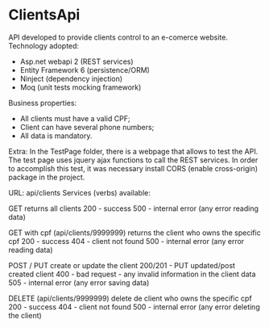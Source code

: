 # ClientsApi

API developed to provide clients control to an e-comerce website.
Technology adopted:
- Asp.net webapi 2 (REST services)
- Entity Framework 6 (persistence/ORM)
- Ninject (dependency injection)
- Moq (unit tests mocking framework)

Business properties:
- All clients must have a valid CPF;
- Client can have several phone numbers;
- All data is mandatory.

Extra:
In the TestPage folder, there is a webpage that allows to test the API.
The test page uses jquery ajax functions to call the REST services.
In order to accomplish this test, it was necessary install CORS (enable cross-origin) package in the project.

URL: api/clients
Services (verbs) available:

GET
returns all clients
200 - success
500 - internal error (any error reading data)

GET with cpf (api/clients/9999999)
returns the client who owns the specific cpf
200 - success
404 - client not found
500 - internal error (any error reading data)

POST / PUT
create or update the client
200/201 - PUT updated/post created client
400 - bad request - any invalid information in the client data
505 - internal error (any error saving data)

DELETE (api/clients/9999999)
delete de client who owns the specific cpf
200 - success
404 - client not found
500 - internal error (any error deleting the client)
